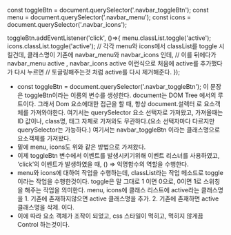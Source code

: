 const toggleBtn = document.querySelector('.navbar_toggleBtn');
const menu = document.querySelector('.navbar_menu');
const icons = document.querySelector('.navbar_icons');

toggleBtn.addEventListener('click', ()=>{
    menu.classList.toggle('active');
    icons.classList.toggle('active');
    // 각각 menu와 icons에서 classList를 toggle 시킬건데, 클래스명이 기존에 navbar_menu와 navbar_icons 인데,
    // 이를 뒤에다가 navbar_menu active , navbar_icons active 이런식으로 처음에 active를 추가했다가 다시 누르면
    // 토글링해주는것 처럼 active를 다시 제거해준다.
});

- const toggleBtn = document.querySelector('.navbar_toggleBtn'); 이 문장은 toggleBtn이라는 이름의 변수를 생성한다.  document는 DOM Tree 에서의 루트이다. 그래서 Dom 요소에대한 접근을 할 때, 항상 document.설렉터 로 요소객체를 가져와야한다. 여기서는 querySelector 요소 선택자로 가져왔고, 가져올때는 ID 값이나, class명, 태그 자체로 가져와도 무관하다.(요소 선택자마다 다르지만 querySelector는 가능하다.) 여기서는 navbar_toggleBtn 이라는 클래스명으로 요소객체를 가져왔다.
- 밑에 menu, icons도 위와 같은 방법으로 가져왔다.
- 이제 toggleBtn 변수에서 이벤트를 발생시키기위해 이벤트 리스너를 사용하였고, ‘click’의 이벤트가 발생하였을 때, () ⇒ 익명함수의 역할을 수행한다.
- menu와 icons에 대하여 작업을 수행하는데, classList라는 작업 메소드로 toggle이라는 작업을 수행한것이다. toggle은 말 그대로 1 이면 0으로, 0이면 1로 스위칭을 해주는 작업을 의미한다. menu, icons에 클래스 리스트에 active라는 클래스명을 1. 기존에 존재하지않으면 active 클래스명을 추가. 2. 기존에 존재하면 active 클래스명을 삭제. 이다.
- 이에 따라 요소 객체가 조작이 되었고, css 스타일이 먹히고, 먹히지 않게끔 Control 하는것이다.
